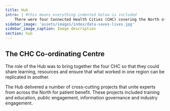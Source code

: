 ```yaml
---
title: Hub
intro: | #this means everything indented below is included
    There were four Connected Health Cities (CHC) covering the North of England and coordinated by a central Hub based at The University of Manchester.
sidebar_image: 'assets/images/index/data-saves-lives.jpg'
sidebar_image_caption: Image description
section: hub
---
```


## The CHC Co-ordinating Centre

The role of the Hub was to bring together the four CHC so that they could share learning, resources and ensure that what worked in one region can be replicated in another.

The Hub delivered a number of cross-cutting projects that unite experts from across the North for patient benefit. These projects included training and education, public engagement, information governance and industry engagement.
